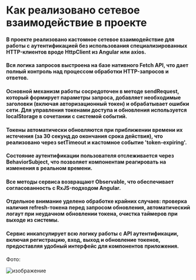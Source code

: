 # Как реализовано сетевое взаимодействие в проекте

#### В проекте реализовано кастомное сетевое взаимодействие для работы с аутентификацией без использования специализированных HTTP-клиентов вроде HttpClient из Angular или axios.
      
#### Вся логика запросов выстроена на базе нативного Fetch API, что дает полный контроль над процессом обработки HTTP-запросов и ответов.
      
#### Основной механизм работы сосредоточен в методе sendRequest, который формирует параметры запроса, добавляет необходимые заголовки (включая авторизационный токен)  и обрабатывает ошибки сети. Для управления токенами доступа и обновления используется localStorage в сочетании с системой событий.
      
#### Токены автоматически обновляются при приближении времени их истечения (за 30 секунд до окончания срока действия), что реализовано через setTimeout и кастомное событие 'token-expiring'.
      
#### Состояние аутентификации пользователя отслеживается через BehaviorSubject, что позволяет компонентам реагировать на изменения в реальном времени.
      
#### Все методы сервиса возвращают Observable, что обеспечивает согласованность с RxJS-подходом Angular.
      
#### Отдельное внимание уделено обработке крайних случаев: проверка наличия refresh-токена перед запросом обновления, автоматический логаут при неудачном обновлении токена, очистка таймеров при выходе из системы.
      
#### Сервис инкапсулирует всю логику работы с API аутентификации, включая регистрацию, вход, выход и обновление токенов, предоставляя удобный интерфейс для компонентов приложения.

Фото:

  ![изображение](https://github.com/user-attachments/assets/564aadf7-8f97-4e28-a3bf-5c10e2f7ef80)

